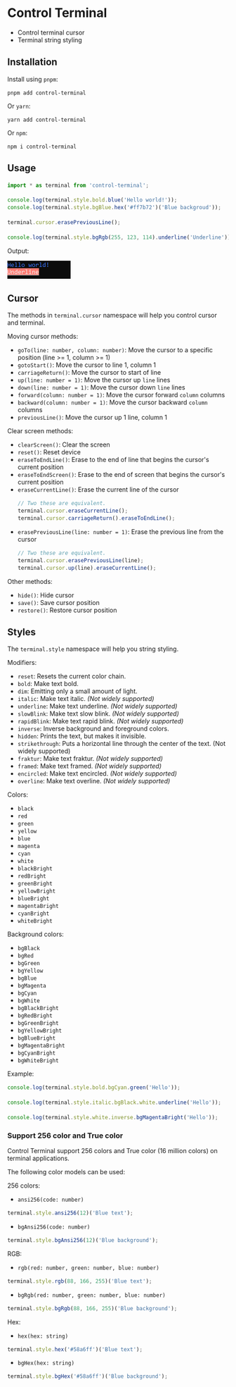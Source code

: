 # Control Terminal

- Control terminal cursor
- Terminal string styling

## Installation

Install using `pnpm`:

```shell
pnpm add control-terminal
```

Or `yarn`:

```shell
yarn add control-terminal
```

Or `npm`:

```shell
npm i control-terminal
```

## Usage

```typescript
import * as terminal from 'control-terminal';

console.log(terminal.style.bold.blue('Hello world!'));
console.log(terminal.style.bgBlue.hex('#ff7b72')('Blue backgroud'));

terminal.cursor.erasePreviousLine();

console.log(terminal.style.bgRgb(255, 123, 114).underline('Underline'));
```

Output:

![example-log](doc/media/example-log.png)

## Cursor

The methods in `terminal.cursor` namespace will help you control cursor and terminal.

Moving cursor methods:

- `goTo(line: number, column: number)`: Move the cursor to a specific position (line >= 1, column >= 1)
- `gotoStart()`: Move the cursor to line 1, column 1
- `carriageReturn()`: Move the cursor to start of line
- `up(line: number = 1)`: Move the cursor up `line` lines
- `down(line: number = 1)`: Move the cursor down `line` lines
- `forward(column: number = 1)`: Move the cursor forward `column` columns
- `backward(column: number = 1)`: Move the cursor backward `column` columns
- `previousLine()`: Move the cursor up 1 line, column 1

Clear screen methods:

- `clearScreen()`: Clear the screen
- `reset()`: Reset device
- `eraseToEndLine()`: Erase to the end of line that begins the cursor's current position
- `eraseToEndScreen()`: Erase to the end of screen that begins the cursor's current position
- `eraseCurrentLine()`: Erase the current line of the cursor
  ```js
  // Two these are equivalent.
  terminal.cursor.eraseCurrentLine();
  terminal.cursor.carriageReturn().eraseToEndLine();
  ```
- `erasePreviousLine(line: number = 1)`: Erase the previous line from the cursor
  ```js
  // Two these are equivalent.
  terminal.cursor.erasePreviousLine(line);
  terminal.cursor.up(line).eraseCurrentLine();
  ```

Other methods:

- `hide()`: Hide cursor
- `save()`: Save cursor position
- `restore()`: Restore cursor position

## Styles

The `terminal.style` namespace will help you string styling.

Modifiers:

- `reset`: Resets the current color chain.
- `bold`: Make text bold.
- `dim`: Emitting only a small amount of light.
- `italic`: Make text italic. _(Not widely supported)_
- `underline`: Make text underline. _(Not widely supported)_
- `slowBlink`: Make text slow blink. _(Not widely supported)_
- `rapidBlink`: Make text rapid blink. _(Not widely supported)_
- `inverse`: Inverse background and foreground colors.
- `hidden`: Prints the text, but makes it invisible.
- `strikethrough`: Puts a horizontal line through the center of the text. (Not widely supported)
- `fraktur`: Make text fraktur. _(Not widely supported)_
- `framed`: Make text framed. _(Not widely supported)_
- `encircled`: Make text encircled. _(Not widely supported)_
- `overline`: Make text overline. _(Not widely supported)_

Colors:

- `black`
- `red`
- `green`
- `yellow`
- `blue`
- `magenta`
- `cyan`
- `white`
- `blackBright`
- `redBright`
- `greenBright`
- `yellowBright`
- `blueBright`
- `magentaBright`
- `cyanBright`
- `whiteBright`

Background colors:

- `bgBlack`
- `bgRed`
- `bgGreen`
- `bgYellow`
- `bgBlue`
- `bgMagenta`
- `bgCyan`
- `bgWhite`
- `bgBlackBright`
- `bgRedBright`
- `bgGreenBright`
- `bgYellowBright`
- `bgBlueBright`
- `bgMagentaBright`
- `bgCyanBright`
- `bgWhiteBright`

Example:

```js
console.log(terminal.style.bold.bgCyan.green('Hello'));

console.log(terminal.style.italic.bgBlack.white.underline('Hello'));

console.log(terminal.style.white.inverse.bgMagentaBright('Hello'));
```

### Support 256 color and True color

Control Terminal support 256 colors and True color (16 million colors) on terminal applications.

The following color models can be used:

256 colors:

- `ansi256(code: number)`

```js
terminal.style.ansi256(12)('Blue text');
```

- `bgAnsi256(code: number)`

```js
terminal.style.bgAnsi256(12)('Blue background');
```

RGB:

- `rgb(red: number, green: number, blue: number)`

```js
terminal.style.rgb(88, 166, 255)('Blue text');
```

- `bgRgb(red: number, green: number, blue: number)`

```js
terminal.style.bgRgb(88, 166, 255)('Blue background');
```

Hex:

- `hex(hex: string)`

```js
terminal.style.hex('#58a6ff')('Blue text');
```

- `bgHex(hex: string)`

```js
terminal.style.bgHex('#58a6ff')('Blue background');
```

